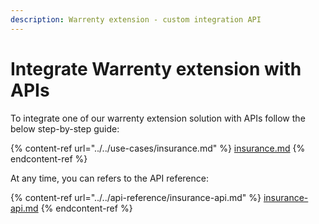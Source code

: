 ```yaml
---
description: Warrenty extension - custom integration API
---
```


# Integrate Warrenty extension with APIs

To integrate one of our warrenty extension solution with APIs follow the below step-by-step guide:  &#x20;

{% content-ref url="../../use-cases/insurance.md" %}
[insurance.md](../../use-cases/insurance.md)
{% endcontent-ref %}

At any time, you can refers to the API reference:&#x20;

{% content-ref url="../../api-reference/insurance-api.md" %}
[insurance-api.md](../../api-reference/insurance-api.md)
{% endcontent-ref %}
